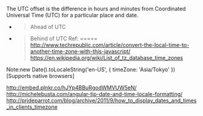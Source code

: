 The UTC offset is the difference in hours and minutes from Coordinated Universal Time (UTC) for a particular place and date.
- > Ahead of UTC
+ > Behind of UTC
Ref:
=====
http://www.techrepublic.com/article/convert-the-local-time-to-another-time-zone-with-this-javascript/
https://en.wikipedia.org/wiki/List_of_tz_database_time_zones

Note:new Date().toLocaleString('en-US', { timeZone: 'Asia/Tokyo' }) [Supports native browsers]

http://embed.plnkr.co/hJYp4BBuRgodWMVUW5eN/
http://michelebusta.com/angular-tip-date-and-time-locale-formatting/
http://prideparrot.com/blog/archive/2011/9/how_to_display_dates_and_times_in_clients_timezone
